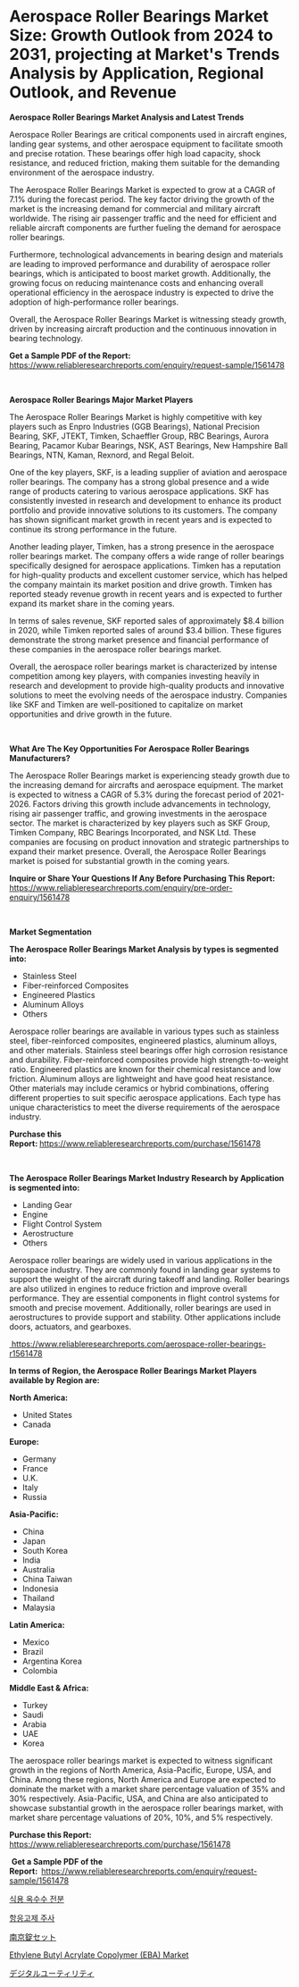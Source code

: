 <p><h1>Aerospace Roller Bearings Market Size: Growth Outlook from 2024 to 2031, projecting at Market's Trends Analysis by Application, Regional Outlook, and Revenue</h1></p><p><strong>Aerospace Roller Bearings Market Analysis and Latest Trends</strong></p>
<p><p>Aerospace Roller Bearings are critical components used in aircraft engines, landing gear systems, and other aerospace equipment to facilitate smooth and precise rotation. These bearings offer high load capacity, shock resistance, and reduced friction, making them suitable for the demanding environment of the aerospace industry.</p><p>The Aerospace Roller Bearings Market is expected to grow at a CAGR of 7.1% during the forecast period. The key factor driving the growth of the market is the increasing demand for commercial and military aircraft worldwide. The rising air passenger traffic and the need for efficient and reliable aircraft components are further fueling the demand for aerospace roller bearings.</p><p>Furthermore, technological advancements in bearing design and materials are leading to improved performance and durability of aerospace roller bearings, which is anticipated to boost market growth. Additionally, the growing focus on reducing maintenance costs and enhancing overall operational efficiency in the aerospace industry is expected to drive the adoption of high-performance roller bearings.</p><p>Overall, the Aerospace Roller Bearings Market is witnessing steady growth, driven by increasing aircraft production and the continuous innovation in bearing technology.</p></p>
<p><strong>Get a Sample PDF of the Report:&nbsp;</strong> <a href="https://www.reliableresearchreports.com/enquiry/request-sample/1561478">https://www.reliableresearchreports.com/enquiry/request-sample/1561478</a></p>
<p>&nbsp;</p>
<p><strong>Aerospace Roller Bearings Major Market Players</strong></p>
<p><p>The Aerospace Roller Bearings Market is highly competitive with key players such as Enpro Industries (GGB Bearings), National Precision Bearing, SKF, JTEKT, Timken, Schaeffler Group, RBC Bearings, Aurora Bearing, Pacamor Kubar Bearings, NSK, AST Bearings, New Hampshire Ball Bearings, NTN, Kaman, Rexnord, and Regal Beloit.</p><p>One of the key players, SKF, is a leading supplier of aviation and aerospace roller bearings. The company has a strong global presence and a wide range of products catering to various aerospace applications. SKF has consistently invested in research and development to enhance its product portfolio and provide innovative solutions to its customers. The company has shown significant market growth in recent years and is expected to continue its strong performance in the future.</p><p>Another leading player, Timken, has a strong presence in the aerospace roller bearings market. The company offers a wide range of roller bearings specifically designed for aerospace applications. Timken has a reputation for high-quality products and excellent customer service, which has helped the company maintain its market position and drive growth. Timken has reported steady revenue growth in recent years and is expected to further expand its market share in the coming years.</p><p>In terms of sales revenue, SKF reported sales of approximately $8.4 billion in 2020, while Timken reported sales of around $3.4 billion. These figures demonstrate the strong market presence and financial performance of these companies in the aerospace roller bearings market.</p><p>Overall, the aerospace roller bearings market is characterized by intense competition among key players, with companies investing heavily in research and development to provide high-quality products and innovative solutions to meet the evolving needs of the aerospace industry. Companies like SKF and Timken are well-positioned to capitalize on market opportunities and drive growth in the future.</p></p>
<p>&nbsp;</p>
<p><strong>What Are The Key Opportunities For Aerospace Roller Bearings Manufacturers?</strong></p>
<p><p>The Aerospace Roller Bearings market is experiencing steady growth due to the increasing demand for aircrafts and aerospace equipment. The market is expected to witness a CAGR of 5.3% during the forecast period of 2021-2026. Factors driving this growth include advancements in technology, rising air passenger traffic, and growing investments in the aerospace sector. The market is characterized by key players such as SKF Group, Timken Company, RBC Bearings Incorporated, and NSK Ltd. These companies are focusing on product innovation and strategic partnerships to expand their market presence. Overall, the Aerospace Roller Bearings market is poised for substantial growth in the coming years.</p></p>
<p><strong>Inquire or Share Your Questions If Any Before Purchasing This Report:</strong> <a href="https://www.reliableresearchreports.com/enquiry/pre-order-enquiry/1561478">https://www.reliableresearchreports.com/enquiry/pre-order-enquiry/1561478</a></p>
<p>&nbsp;</p>
<p><strong>Market Segmentation</strong></p>
<p><strong>The Aerospace Roller Bearings Market Analysis by types is segmented into:</strong></p>
<p><ul><li>Stainless Steel</li><li>Fiber-reinforced Composites</li><li>Engineered Plastics</li><li>Aluminum Alloys</li><li>Others</li></ul></p>
<p><p>Aerospace roller bearings are available in various types such as stainless steel, fiber-reinforced composites, engineered plastics, aluminum alloys, and other materials. Stainless steel bearings offer high corrosion resistance and durability. Fiber-reinforced composites provide high strength-to-weight ratio. Engineered plastics are known for their chemical resistance and low friction. Aluminum alloys are lightweight and have good heat resistance. Other materials may include ceramics or hybrid combinations, offering different properties to suit specific aerospace applications. Each type has unique characteristics to meet the diverse requirements of the aerospace industry.</p></p>
<p><strong>Purchase this Report:&nbsp;</strong><a href="https://www.reliableresearchreports.com/purchase/1561478">https://www.reliableresearchreports.com/purchase/1561478</a></p>
<p>&nbsp;</p>
<p><strong>The Aerospace Roller Bearings Market Industry Research by Application is segmented into:</strong></p>
<p><ul><li>Landing Gear</li><li>Engine</li><li>Flight Control System</li><li>Aerostructure</li><li>Others</li></ul></p>
<p><p>Aerospace roller bearings are widely used in various applications in the aerospace industry. They are commonly found in landing gear systems to support the weight of the aircraft during takeoff and landing. Roller bearings are also utilized in engines to reduce friction and improve overall performance. They are essential components in flight control systems for smooth and precise movement. Additionally, roller bearings are used in aerostructures to provide support and stability. Other applications include doors, actuators, and gearboxes.</p></p>
<p><a href="https://www.reliableresearchreports.com/aerospace-roller-bearings-r1561478">&nbsp;https://www.reliableresearchreports.com/aerospace-roller-bearings-r1561478</a></p>
<p><strong>In terms of Region, the Aerospace Roller Bearings Market Players available by Region are:</strong></p>
<p>
    <p> <strong> North America: </strong>
        <ul>
            <li>United States</li>
            <li>Canada</li>
        </ul>
        </p> 
    <p> <strong> Europe: </strong>
        <ul>
            <li>Germany</li>
            <li>France</li>
            <li>U.K.</li>
            <li>Italy</li>
            <li>Russia</li>
        </ul>
        </p> 
    <p> <strong> Asia-Pacific: </strong>
        <ul>
            <li>China</li>
            <li>Japan</li>
            <li>South Korea</li>
            <li>India</li>
            <li>Australia</li>
            <li>China Taiwan</li>
            <li>Indonesia</li>
            <li>Thailand</li>
            <li>Malaysia</li>
        </ul>
        </p> 
    <p> <strong> Latin America: </strong>
        <ul>
            <li>Mexico</li>
            <li>Brazil</li>
            <li>Argentina Korea</li>
            <li>Colombia</li>
        </ul>
        </p> 
    <p> <strong> Middle East & Africa: </strong>
        <ul>
            <li>Turkey</li>
            <li>Saudi</li>
            <li>Arabia</li>
            <li>UAE</li>
            <li>Korea</li>
        </ul>
    </p>
    </p>
<p><p>The aerospace roller bearings market is expected to witness significant growth in the regions of North America, Asia-Pacific, Europe, USA, and China. Among these regions, North America and Europe are expected to dominate the market with a market share percentage valuation of 35% and 30% respectively. Asia-Pacific, USA, and China are also anticipated to showcase substantial growth in the aerospace roller bearings market, with market share percentage valuations of 20%, 10%, and 5% respectively.</p></p>
<p><strong>Purchase this Report: </strong><a href="https://www.reliableresearchreports.com/purchase/1561478">https://www.reliableresearchreports.com/purchase/1561478</a></p>
<p>&nbsp;<strong>Get a Sample PDF of the Report:&nbsp;&nbsp;</strong><a href="https://www.reliableresearchreports.com/enquiry/request-sample/1561478">https://www.reliableresearchreports.com/enquiry/request-sample/1561478</a></p>
<p><strong></strong></p>
<p><p><a href="https://github.com/fredrickeglers/Market-Research-Report-List-1/blob/main/686980624963.md">식용 옥수수 전분</a></p><p><a href="https://github.com/bunxhcci35271755/Market-Research-Report-List-1/blob/main/329744524962.md">항응고제 주사</a></p><p><a href="https://medium.com/@alliegrater55/%E3%83%91%E3%83%89%E3%83%AD%E3%83%83%E3%82%AF%E3%82%BB%E3%83%83%E3%83%88%E5%B8%82%E5%A0%B4%E3%81%AE%E8%A6%8F%E6%A8%A1-cagr-%E3%83%88%E3%83%AC%E3%83%B3%E3%83%892024-2030-7778b96cb876">南京錠セット</a></p><p><a href="https://www.linkedin.com/pulse/global-ethylene-butyl-acrylate-copolymer-eba-market-types-applications-wwmbf?trackingId=9BKThbA2urnCp2CO32gDaQ%3D%3D">Ethylene Butyl Acrylate Copolymer (EBA) Market</a></p><p><a href="https://github.com/hwbcz413288296/Market-Research-Report-List-1/blob/main/613011727043.md">デジタルユーティリティ</a></p></p>